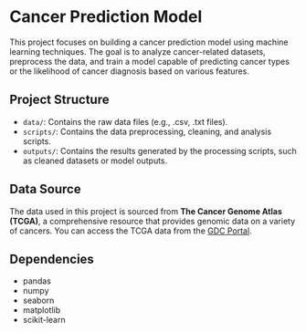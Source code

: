 # Cancer Prediction Model

This project focuses on building a cancer prediction model using machine learning techniques. The goal is to analyze cancer-related datasets, preprocess the data, and train a model capable of predicting cancer types or the likelihood of cancer diagnosis based on various features.

## Project Structure

- `data/`: Contains the raw data files (e.g., .csv, .txt files).
- `scripts/`: Contains the data preprocessing, cleaning, and analysis scripts.
- `outputs/`: Contains the results generated by the processing scripts, such as cleaned datasets or model outputs.

## Data Source

The data used in this project is sourced from **The Cancer Genome Atlas (TCGA)**, a comprehensive resource that provides genomic data on a variety of cancers. You can access the TCGA data from the [GDC Portal](https://portal.gdc.cancer.gov/).

## Dependencies

- pandas
- numpy
- seaborn
- matplotlib
- scikit-learn
